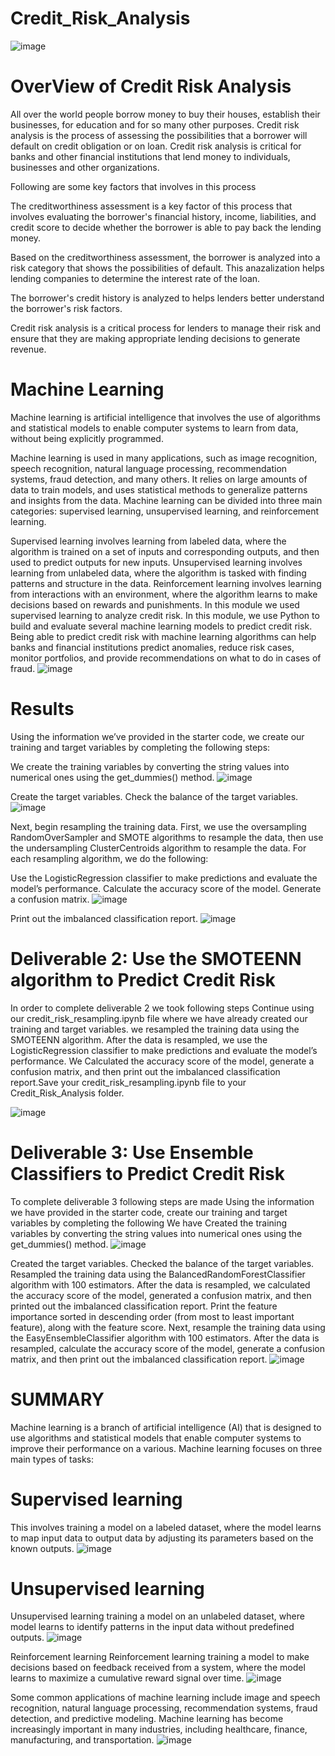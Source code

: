 # Credit_Risk_Analysis
![image](https://user-images.githubusercontent.com/112978144/224123753-b3e1b922-9770-47b2-a346-068826bf6982.png)
# OverView of Credit Risk Analysis
All over the world people borrow money to buy their houses, establish their businesses, for education and for so many other purposes. 
Credit risk analysis is the process of assessing the possibilities that a borrower will default on credit obligation or on loan. Credit risk analysis is critical for banks and other financial institutions that lend money to individuals, businesses and other organizations.

Following are some key factors that involves in this process

The creditworthiness assessment is a key factor of this process that involves evaluating the borrower's financial history, income, liabilities, and credit score to decide whether the borrower is able to pay back the lending money.

Based on the creditworthiness assessment, the borrower is analyzed into a risk category that shows the possibilities of default. This anazalization helps lending companies to determine the interest rate of the loan.

 The borrower's credit history is analyzed to helps lenders better understand the borrower's risk factors.

 Credit risk analysis is a critical process for lenders to manage their risk and ensure that they are making appropriate lending decisions to generate revenue.
 
 # Machine Learning
 Machine learning is artificial intelligence that involves the use of algorithms and statistical models to enable computer systems to learn from data, without being explicitly programmed.

Machine learning is used in many applications, such as image recognition, speech recognition, natural language processing, recommendation systems, fraud detection, and many others. It relies on large amounts of data to train models, and uses statistical methods to generalize patterns and insights from the data. Machine learning can be divided into three main categories: supervised learning, unsupervised learning, and reinforcement learning.

Supervised learning involves learning from labeled data, where the algorithm is trained on a set of inputs and corresponding outputs, and then used to predict outputs for new inputs. Unsupervised learning involves learning from unlabeled data, where the algorithm is tasked with finding patterns and structure in the data. Reinforcement learning involves learning from interactions with an environment, where the algorithm learns to make decisions based on rewards and punishments.
In this module we used supervised learning to analyze credit risk. In this module, we use Python to build and evaluate several machine learning models to predict credit risk. Being able to predict credit risk with machine learning algorithms can help banks and financial institutions predict anomalies, reduce risk cases, monitor portfolios, and provide recommendations on what to do in cases of fraud.
![image](https://user-images.githubusercontent.com/112978144/224131325-5e770019-313c-4cba-b357-17194c3980ba.png)

# Results
Using the information we’ve provided in the starter code, we create our training and target variables by completing the following steps:

 We create the training variables by converting the string values into numerical ones using the get_dummies() method.
 ![image](https://user-images.githubusercontent.com/112978144/224132814-e61c5d0a-a794-481c-aee1-8f5503c53282.png)

Create the target variables.
Check the balance of the target variables.
![image](https://user-images.githubusercontent.com/112978144/224133055-5d6c2319-424f-4a49-81e5-d99bca672f0f.png)

Next, begin resampling the training data. First, we use the oversampling RandomOverSampler and SMOTE algorithms to resample the data, then use the undersampling ClusterCentroids algorithm to resample the data. For each resampling algorithm,  we do the following:

Use the LogisticRegression classifier to make predictions and evaluate the model’s performance.
Calculate the accuracy score of the model.
Generate a confusion matrix.
![image](https://user-images.githubusercontent.com/112978144/224136833-409e0fe5-ec04-4040-8b90-24b30ae19c26.png)

Print out the imbalanced classification report.
![image](https://user-images.githubusercontent.com/112978144/224133909-202fe24f-af42-4ad2-a525-66ee8f19db5d.png)

# Deliverable 2: Use the SMOTEENN algorithm to Predict Credit Risk

In order to complete deliverable 2 we took following steps
Continue using our credit_risk_resampling.ipynb file where we have already created our training and target variables.
we resampled the training data using the SMOTEENN algorithm.
After the data is resampled, we use the LogisticRegression classifier to make predictions and evaluate the model’s performance.
 We Calculated the accuracy score of the model, generate a confusion matrix, and then print out the imbalanced classification report.Save your credit_risk_resampling.ipynb file to your Credit_Risk_Analysis folder.
 
![image](https://user-images.githubusercontent.com/112978144/224134825-4fdffc0f-0814-4a95-ab40-cc52fa625b01.png)

# Deliverable 3: Use Ensemble Classifiers to Predict Credit Risk
To complete deliverable 3 following steps are made
Using the information we have provided in the starter code, create our training and target variables by completing the following
We have Created the training variables by converting the string values into numerical ones using the get_dummies() method.
![image](https://user-images.githubusercontent.com/112978144/224137474-c06c8a8b-60af-44cb-b623-8c1608a7fd48.png)

Created the target variables.
Checked the balance of the target variables.
Resampled the training data using the BalancedRandomForestClassifier algorithm with 100 estimators.
After the data is resampled, we calculated the accuracy score of the model, generated a confusion matrix, and then printed out the imbalanced classification report.
Print the feature importance sorted in descending order (from most to least important feature), along with the feature score.
Next, resample the training data using the EasyEnsembleClassifier algorithm with 100 estimators.
After the data is resampled, calculate the accuracy score of the model, generate a confusion matrix, and then print out the imbalanced classification report.
![image](https://user-images.githubusercontent.com/112978144/224136093-a93848f4-fc11-40ef-90e5-9a7a920dcb9b.png)

#  SUMMARY
Machine learning is a branch of artificial intelligence (AI) that is designed to use  algorithms and statistical models that enable computer systems to improve their performance on a various. Machine learning focuses on three main types of tasks:

# Supervised learning
This involves training a model on a labeled dataset, where the model learns to map input data to output data by adjusting its parameters based on the known outputs.
![image](https://user-images.githubusercontent.com/112978144/224139248-e960d898-91d9-45e0-824a-1915676c6b50.png)

# Unsupervised learning 
Unsupervised learning training a model on an unlabeled dataset, where model learns to identify patterns in the input data without predefined outputs.
![image](https://user-images.githubusercontent.com/112978144/224139673-edf2c2b6-d8fb-4a28-91e5-57e212df4766.png)

Reinforcement learning
Reinforcement learning training a model to make decisions based on feedback received from a system, where the model learns to maximize a cumulative reward signal over time.
![image](https://user-images.githubusercontent.com/112978144/224140213-39b4b66a-e918-43bb-9974-523179a4750e.png)

Some common applications of machine learning include image and speech recognition, natural language processing, recommendation systems, fraud detection, and predictive modeling. Machine learning has become increasingly important in many industries, including healthcare, finance, manufacturing, and transportation.
![image](https://user-images.githubusercontent.com/112978144/224140567-77cf61f1-0633-466e-8284-1738d8632a8a.png)

